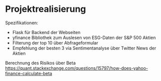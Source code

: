 # Projektrealisierung

Spezifikationen:

- Flask für Backend der Webseiten
- yfinance Bibliothek zum Auslesen von ESG-Daten der S&P 500 Aktien 
- Filterung der top 10 über Abfrageformular
- Empfehlung der besten 3 via Sentimentanalyse über Twitter News der Aktien

Berechnung des Risikos über Beta 
https://quant.stackexchange.com/questions/15797/how-does-yahoo-finance-calculate-beta
